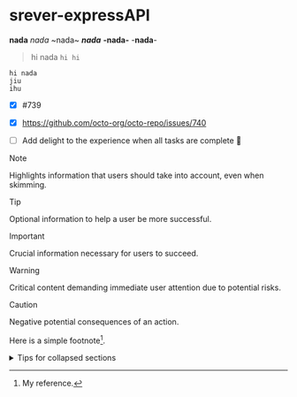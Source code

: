 # srever-expressAPI
**nada**
*nada*
~nada~
***nada***
**-nada-**
-**nada**-

[^1]: My reference.
[^2]: To add line breaks within a footnote, prefix new lines with 2 spaces.
  This is a second line.
  
> hi nada
> `hi hi `


```#0006ft
hi nada
jiu
ihu
```
- [x] #739
- [X] https://github.com/octo-org/octo-repo/issues/740
- [ ] Add delight to the experience when all tasks are complete :tada:



> [!NOTE]
> Highlights information that users should take into account, even when skimming.

> [!TIP]
> Optional information to help a user be more successful.

> [!IMPORTANT]
> Crucial information necessary for users to succeed.

> [!WARNING]
> Critical content demanding immediate user attention due to potential risks.

> [!CAUTION]
> Negative potential consequences of an action.

Here is a simple footnote[^1].


<details>

<summary>Tips for collapsed sections</summary>

### You can add a header

You can add text within a collapsed section. 

You can add an image or a code block, too.



```geojson
{
  "type": "FeatureCollection",
  "features": [
    {
      "type": "Feature",
      "id": 1,
      "properties": {
        "ID": 0
      },
      "geometry": {
        "type": "Polygon",
        "coordinates": [
          [
              [-90,35],
              [-90,30],
              [-85,30],
              [-85,35],
              [-90,35]
          ]
        ]
      }
    }
  ]
}
```

```ruby
   puts "Hello World"
```

</details>
